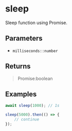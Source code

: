 # sleep <Badge type="tip" text="JavaScript" /><Badge type="info" text="Dart" />

Sleep function using Promise.

## Parameters

- `milliseconds::number`

## Returns

> Promise:boolean

## Examples

```javascript
await sleep(1000); // 1s

sleep(5000).then(() => {
	// continue
});
```

